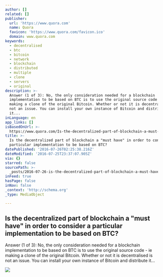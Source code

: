 ```yaml
---
author: []
related: []
publisher:
  url: 'https://www.quora.com'
  name: Quora
  favicon: 'https://www.quora.com/favicon.ico'
  domain: www.quora.com
keywords:
  - decentralised
  - btc
  - bitcoin
  - network
  - blockchain
  - distributed
  - multiple
  - clone
  - servers
  - original
description: >-
  Answer (1 of 3): No, the only consideration needed for a blockchain
  implementation to be based on BTC is to use the original source code - ie
  making a clone of the original Bitcoin. Whether or not it is decentralised is
  not an issue. You can install your own instance of Bitcoin and distribute
  it...
inLanguage: en
app_links: []
isBasedOnUrl: >-
  https://www.quora.com/Is-the-decentralized-part-of-blockchain-a-must-have-in-order-to-consider-a-particular-implementation-to-be-based-on-BTC
title: >-
  Is the decentralized part of blockchain a "must have" in order to consider a
  particular implementation to be based on BTC?
datePublished: '2016-07-26T02:25:38.216Z'
dateModified: '2016-07-25T23:37:07.905Z'
via: {}
starred: false
sourcePath: >-
  _posts/2016-07-26-is-the-decentralized-part-of-blockchain-a-must-have-in-ord.md
inFeed: true
hasPage: false
inNav: false
_context: 'http://schema.org'
_type: MediaObject

---
```

<article style=""><h1>Is the decentralized part of blockchain a "must have" in order to consider a particular implementation to be based on BTC?</h1><p>Answer (1 of 3): No, the only consideration needed for a blockchain implementation to be based on BTC is to use the original source code - ie making a clone of the original Bitcoin. Whether or not it is decentralised is not an issue. You can install your own instance of Bitcoin and distribute it...</p><img src="https://qsf.ec.quoracdn.net/-images.new_grid.fb_share_default.pnge6dde9cfa6e03c43.png" /></article>